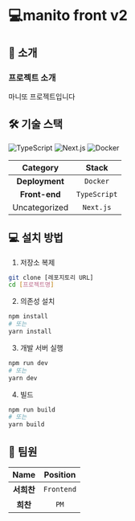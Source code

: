 # 💻manito front v2
## 🚀 소개
### 프로젝트 소개
마니또 프로젝트입니다

## 🛠️ 기술 스택
![TypeScript](https://img.shields.io/badge/TypeScript-3178C6?style=for-the-badge&logo=typescript&logoColor=white) ![Next.js](https://img.shields.io/badge/Next.js-000000?style=for-the-badge&logo=nextdotjs&logoColor=white) ![Docker](https://img.shields.io/badge/Docker-123214?style=for-the-badge&logo=docker&logoColor=white) 

| **Category** | **Stack** |
|:------------:|:----------:|
| **Deployment** | `Docker` |
| **Front-end** | `TypeScript` |
| Uncategorized | `Next.js` |


## 💻 설치 방법
1. 저장소 복제
```bash
git clone [레포지토리 URL]
cd [프로젝트명]
```

2. 의존성 설치
```bash
npm install
# 또는
yarn install
```

3. 개발 서버 실행
```bash
npm run dev
# 또는
yarn dev
```

4. 빌드
```bash
npm run build
# 또는
yarn build
```

## 👥 팀원
| **Name** | **Position** |
|:--------:|:------------:|
| **서희찬** | `Frontend` |
| **희찬** | `PM` |

